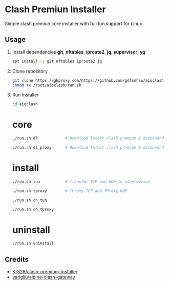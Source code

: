 # Clash Premiun Installer

Simple clash premiun core installer with full tun support for Linux.

## Usage

1. Install dependencies **git**, **nftables**, **iproute2**, **jq**, **supervisor**, [**yq**](https://github.com/mikefarah/yq/ "https://github.com/mikefarah/yq/")

   ```bash
   apt install -y git nftables iproute2 jq
   ```

2. Clone repository

   ```bash
   git clone https://ghproxy.com/https://github.com/gdfsnhsw/aioclash aioclash && 
   chmod +x /root/aioclash/run.sh
   ```

3. Run Installer

   ```bash
   cd aioclash
   ```
   
   
   # core
   ```bash
   ./run.sh dl            # Download latest clash premium & dashboard
   ```
   
   ```bash
   ./run.sh dl_proxy      # Download latest clash premium & dashboard with proxy
   ```

   # install
   ```bash
   ./run.sh tun           # Transfer TCP and UDP to utun device
   ```
   
   ```bash
   ./run.sh tproxy        # TProxy TCP and TProxy UDP
   ```

   ```bash
   ./run.sh cn_tun
   ```
   
   ```bash
   ./run.sh cn_tproxy
   ```

   # uninstall
   ```bash
   ./run.sh uninstall
   ```

## Credits

* [Kr328/clash-premium-installer](https://github.com/Kr328/clash-premium-installer)
* [yangliu/alpine-clash-gateway](https://github.com/yangliu/alpine-clash-gateway)
